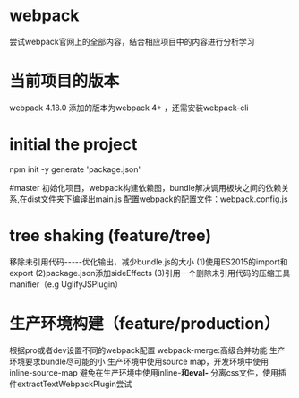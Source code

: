 # webpack
尝试webpack官网上的全部内容，结合相应项目中的内容进行分析学习
# 当前项目的版本
webpack 4.18.0
添加的版本为webpack 4+ ，还需安装webpack-cli

# initial the project
npm init -y
generate 'package.json'

#master
初始化项目，webpack构建依赖图，bundle解决调用板块之间的依赖关系,在dist文件夹下编译出main.js
配置webpack的配置文件：webpack.config.js

# tree shaking (feature/tree)
移除未引用代码-----优化输出，减少bundle.js的大小 (1)使用ES2015的import和export (2)package.json添加sideEffects (3)引用一个删除未引用代码的压缩工具manifier（e.g UglifyJSPlugin）

# 生产环境构建（feature/production）
根据pro或者dev设置不同的webpack配置
webpack-merge:高级合并功能
生产环境要求bundle尽可能的小
生产环境中使用source map，开发环境中使用inline-source-map
避免在生产环境中使用inline-**和eval-**
分离css文件，使用插件extractTextWebpackPlugin尝试